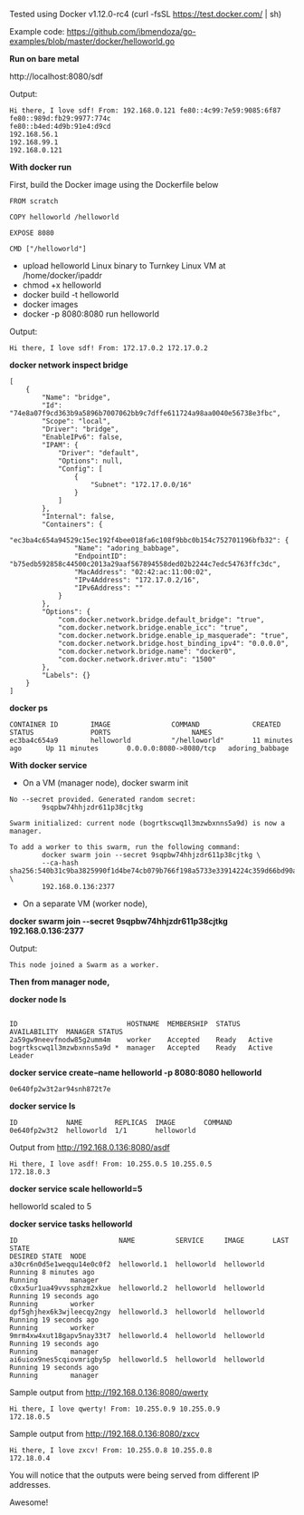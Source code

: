 Tested using Docker v1.12.0-rc4 (curl -fsSL https://test.docker.com/ | sh)

Example code: https://github.com/ibmendoza/go-examples/blob/master/docker/helloworld.go

**Run on bare metal**

http://localhost:8080/sdf

Output:

```
Hi there, I love sdf! From: 192.168.0.121 fe80::4c99:7e59:9085:6f87 
fe80::989d:fb29:9977:774c 
fe80::b4ed:4d9b:91e4:d9cd 
192.168.56.1 
192.168.99.1 
192.168.0.121 
```

**With docker run**

First, build the Docker image using the Dockerfile below

```
FROM scratch

COPY helloworld /helloworld

EXPOSE 8080

CMD ["/helloworld"]
```

- upload helloworld Linux binary to Turnkey Linux VM at /home/docker/ipaddr
- chmod +x helloworld
- docker build -t helloworld
- docker images
- docker -p 8080:8080 run helloworld

Output:

```
Hi there, I love sdf! From: 172.17.0.2 172.17.0.2 
```

**docker network inspect bridge**

```
[
    {
        "Name": "bridge",
        "Id": "74e8a07f9cd363b9a5896b7007062bb9c7dffe611724a98aa0040e56738e3fbc",
        "Scope": "local",
        "Driver": "bridge",
        "EnableIPv6": false,
        "IPAM": {
            "Driver": "default",
            "Options": null,
            "Config": [
                {
                    "Subnet": "172.17.0.0/16"
                }
            ]
        },
        "Internal": false,
        "Containers": {
            "ec3ba4c654a94529c15ec192f4bee018fa6c108f9bbc0b154c752701196bfb32": {
                "Name": "adoring_babbage",
                "EndpointID": "b75edb592858c44500c2013a29aaf567894558ded02b2244c7edc54763ffc3dc",
                "MacAddress": "02:42:ac:11:00:02",
                "IPv4Address": "172.17.0.2/16",
                "IPv6Address": ""
            }
        },
        "Options": {
            "com.docker.network.bridge.default_bridge": "true",
            "com.docker.network.bridge.enable_icc": "true",
            "com.docker.network.bridge.enable_ip_masquerade": "true",
            "com.docker.network.bridge.host_binding_ipv4": "0.0.0.0",
            "com.docker.network.bridge.name": "docker0",
            "com.docker.network.driver.mtu": "1500"
        },
        "Labels": {}
    }
]
```

**docker ps**

```
CONTAINER ID        IMAGE               COMMAND             CREATED             STATUS              PORTS                    NAMES
ec3ba4c654a9        helloworld          "/helloworld"       11 minutes ago      Up 11 minutes       0.0.0.0:8080->8080/tcp   adoring_babbage
```

**With docker service**

- On a VM (manager node), docker swarm init

```
No --secret provided. Generated random secret:
        9sqpbw74hhjzdr611p38cjtkg

Swarm initialized: current node (bogrtkscwq1l3mzwbxnns5a9d) is now a manager.

To add a worker to this swarm, run the following command:
        docker swarm join --secret 9sqpbw74hhjzdr611p38cjtkg \
        --ca-hash sha256:540b31c9ba3825990f1d4be74cb079b766f198a5733e33914224c359d66bd90a \
        192.168.0.136:2377
```

- On a separate VM (worker node), 

**docker swarm join --secret 9sqpbw74hhjzdr611p38cjtkg 192.168.0.136:2377**

Output:

```
This node joined a Swarm as a worker.
```

**Then from manager node,**

**docker node ls**

```

ID                           HOSTNAME  MEMBERSHIP  STATUS  AVAILABILITY  MANAGER STATUS
2a59gw9neevfnodw85g2umm4m    worker    Accepted    Ready   Active
bogrtkscwq1l3mzwbxnns5a9d *  manager   Accepted    Ready   Active        Leader
```

**docker service create –name helloworld -p 8080:8080 helloworld**

```
0e640fp2w3t2ar94snh872t7e
```

**docker service ls**

```
ID            NAME        REPLICAS  IMAGE       COMMAND
0e640fp2w3t2  helloworld  1/1       helloworld
```

Output from http://192.168.0.136:8080/asdf

```
Hi there, I love asdf! From: 10.255.0.5 10.255.0.5 
172.18.0.3 
```

**docker service scale helloworld=5**

helloworld scaled to 5

**docker service tasks helloworld**

```
ID                         NAME          SERVICE     IMAGE       LAST STATE                                                                                                                           DESIRED STATE  NODE
a30cr6n0d5e1weqqu14e0c0f2  helloworld.1  helloworld  helloworld  Running 8 minutes ago                                                                                                                Running        manager
c0xx5ur1ua49vvssphzm2xkue  helloworld.2  helloworld  helloworld  Running 19 seconds ago                                                                                                               Running        worker
dpf5ghjhex6k3wjleecqy2ngy  helloworld.3  helloworld  helloworld  Running 19 seconds ago                                                                                                               Running        worker
9mrm4xw4xut18gapv5nay33t7  helloworld.4  helloworld  helloworld  Running 19 seconds ago                                                                                                               Running        manager
ai6uiox9nes5cqiovmrigby5p  helloworld.5  helloworld  helloworld  Running 19 seconds ago                                                                                                               Running        manager
```

Sample output from http://192.168.0.136:8080/qwerty

```
Hi there, I love qwerty! From: 10.255.0.9 10.255.0.9 
172.18.0.5
```

Sample output from http://192.168.0.136:8080/zxcv

```
Hi there, I love zxcv! From: 10.255.0.8 10.255.0.8 
172.18.0.4
```

You will notice that the outputs were being served from different IP addresses. 

Awesome!
